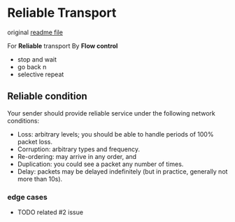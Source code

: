 # Reliable Transport

original [readme file](README)

For **Reliable** transport
By **Flow control**
- stop and wait
- go back n
- selective repeat

## Reliable condition
Your sender should provide reliable service under the following network conditions:
- Loss: arbitrary levels; you should be able to handle periods of 100% packet loss.
- Corruption: arbitrary types and frequency.
- Re-ordering: may arrive in any order, and
- Duplication: you could see a packet any number of times.
- Delay: packets may be delayed indefinitely (but in practice, generally not more than
10s).

### edge cases
- TODO related #2 issue


